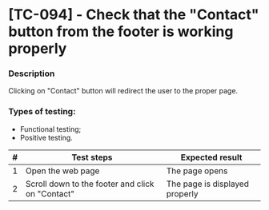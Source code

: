 # **[TC-094] - Check that the "Contact" button from the footer is working properly**

### **Description**

Clicking on "Contact" button will redirect the user to the proper page.

### **Types of testing:**

- Functional testing;
- Positive testing.

| #   | **Test steps**                                   | **Expected result**            |
| --- | ------------------------------------------------ | ------------------------------ |
| 1   | Open the web page                                | The page opens                 |
| 2   | Scroll down to the footer and click on "Contact" | The page is displayed properly |
